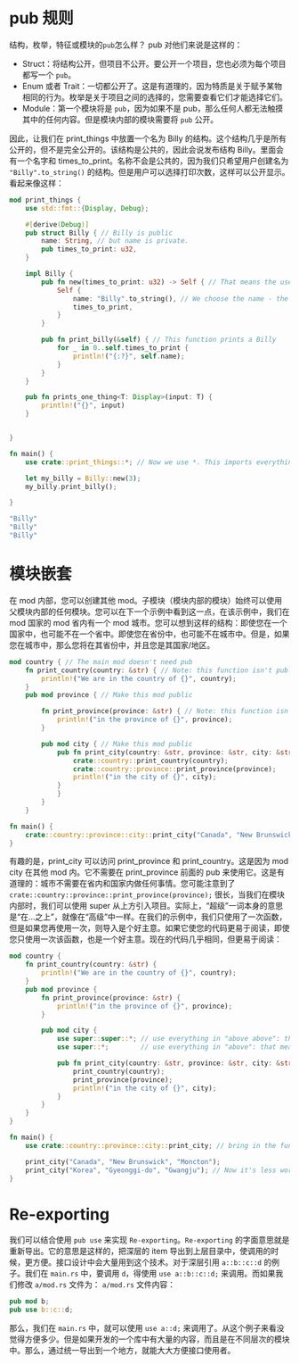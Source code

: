 # pub 规则

结构，枚举，特征或模块的`pub`怎么样？ pub 对他们来说是这样的：

- Struct：将结构公开，但项目不公开。要公开一个项目，您也必须为每个项目都写一个 `pub`。
- Enum 或者 Trait：一切都公开了。这是有道理的，因为特质是关于赋予某物相同的行为。枚举是关于项目之间的选择的，您需要查看它们才能选择它们。
- Module：第一个模块将是 `pub`，因为如果不是 pub，那么任何人都无法触摸其中的任何内容。但是模块内部的模块需要将 `pub` 公开。

因此，让我们在 print_things 中放置一个名为 Billy 的结构。这个结构几乎是所有公开的，但不是完全公开的。该结构是公共的，因此会说发布结构 Billy。里面会有一个名字和 times_to_print。名称不会是公共的，因为我们只希望用户创建名为 `"Billy".to_string()` 的结构。但是用户可以选择打印次数，这样可以公开显示。看起来像这样：

```rs
mod print_things {
    use std::fmt::{Display, Debug};

    #[derive(Debug)]
    pub struct Billy { // Billy is public
        name: String, // but name is private.
        pub times_to_print: u32,
    }

    impl Billy {
        pub fn new(times_to_print: u32) -> Self { // That means the user needs to use new to create a Billy. The user can only input times_to_print
            Self {
                name: "Billy".to_string(), // We choose the name - the user can't
                times_to_print,
            }
        }

        pub fn print_billy(&self) { // This function prints a Billy
            for _ in 0..self.times_to_print {
                println!("{:?}", self.name);
            }
        }
    }

    pub fn prints_one_thing<T: Display>(input: T) {
        println!("{}", input)
    }


}

fn main() {
    use crate::print_things::*; // Now we use *. This imports everything from print_things

    let my_billy = Billy::new(3);
    my_billy.print_billy();

}

"Billy"
"Billy"
"Billy"
```

# 模块嵌套

在 mod 内部，您可以创建其他 mod。子模块（模块内部的模块）始终可以使用父模块内部的任何模块。您可以在下一个示例中看到这一点，在该示例中，我们在 mod 国家的 mod 省内有一个 mod 城市。您可以想到这样的结构：即使您在一个国家中，也可能不在一个省中。即使您在省份中，也可能不在城市中。但是，如果您在城市中，那么您将在其省份中，并且您是其国家/地区。

```rs
mod country { // The main mod doesn't need pub
    fn print_country(country: &str) { // Note: this function isn't public
        println!("We are in the country of {}", country);
    }
    pub mod province { // Make this mod public

        fn print_province(province: &str) { // Note: this function isn't public
            println!("in the province of {}", province);
        }

        pub mod city { // Make this mod public
            pub fn print_city(country: &str, province: &str, city: &str) {  // This function is public though
                crate::country::print_country(country);
                crate::country::province::print_province(province);
                println!("in the city of {}", city);
            }
            }
        }
    }

fn main() {
    crate::country::province::city::print_city("Canada", "New Brunswick", "Moncton");
}

```

有趣的是，print_city 可以访问 print_province 和 print_country。这是因为 mod city 在其他 mod 内。它不需要在 print_province 前面的 pub 来使用它。这是有道理的：城市不需要在省内和国家内做任何事情。您可能注意到了 `crate::country::province::print_province(province);` 很长，当我们在模块内部时，我们可以使用 super 从上方引入项目。实际上，“超级”一词本身的意思是“在...之上”，就像在“高级”中一样。在我们的示例中，我们只使用了一次函数，但是如果您再使用一次，则导入是个好主意。如果它使您的代码更易于阅读，即使您只使用一次该函数，也是一个好主意。现在的代码几乎相同，但更易于阅读：

```rs
mod country {
    fn print_country(country: &str) {
        println!("We are in the country of {}", country);
    }
    pub mod province {
        fn print_province(province: &str) {
            println!("in the province of {}", province);
        }

        pub mod city {
            use super::super::*; // use everything in "above above": that means mod country
            use super::*;        // use everything in "above": that means mod province

            pub fn print_city(country: &str, province: &str, city: &str) {
                print_country(country);
                print_province(province);
                println!("in the city of {}", city);
            }
        }
    }
}

fn main() {
    use crate::country::province::city::print_city; // bring in the function

    print_city("Canada", "New Brunswick", "Moncton");
    print_city("Korea", "Gyeonggi-do", "Gwangju"); // Now it's less work to use it again
}
```

# Re-exporting

我们可以结合使用 `pub use` 来实现 `Re-exporting`。`Re-exporting` 的字面意思就是重新导出。它的意思是这样的，把深层的 item 导出到上层目录中，使调用的时候，更方便。接口设计中会大量用到这个技术。对于深层引用 `a::b::c::d` 的例子。我们在 `main.rs` 中，要调用 `d`，得使用 `use a::b::c::d;` 来调用。而如果我们修改 `a/mod.rs` 文件为： `a/mod.rs` 文件内容：

```rust
pub mod b;
pub use b::c::d;
```

那么，我们在 `main.rs` 中，就可以使用 `use a::d;` 来调用了。从这个例子来看没觉得方便多少。但是如果开发的一个库中有大量的内容，而且是在不同层次的模块中。那么，通过统一导出到一个地方，就能大大方便接口使用者。
